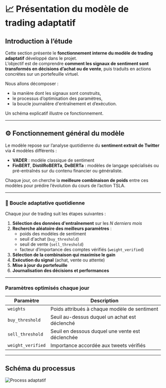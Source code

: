 # 📈 Présentation du modèle de trading adaptatif

## Introduction à l’étude

Cette section présente le **fonctionnement interne du modèle de trading adaptatif** développé dans le projet.  
L’objectif est de comprendre **comment les signaux de sentiment sont transformés en décisions d’achat ou de vente**, puis traduits en actions concrètes sur un portefeuille virtuel.

Nous allons décomposer :
- la manière dont les signaux sont construits,
- le processus d’optimisation des paramètres,
- la boucle journalière d'entraînement et d’exécution.

Un schéma explicatif illustre ce fonctionnement.

---

## ⚙️ Fonctionnement général du modèle

Le modèle repose sur l’analyse quotidienne du **sentiment extrait de Twitter** via 4 modèles différents :

- **VADER** : modèle classique de sentiment
- **FinBERT**, **DistilRoBERTa**, **DeBERTa** : modèles de langage spécialisés ou pré-entraînés sur du contenu financier ou généraliste.

Chaque jour, on cherche la **meilleure combinaison de poids** entre ces modèles pour prédire l’évolution du cours de l’action TSLA.

---

### 🔁 Boucle adaptative quotidienne

Chaque jour de trading suit les étapes suivantes :

1. **Sélection des données d'entraînement** sur les *N derniers mois*
2. **Recherche aléatoire des meilleurs paramètres** :
   - poids des modèles de sentiment
   - seuil d'achat (`buy_threshold`)
   - seuil de vente (`sell_threshold`)
   - facteur d’importance des comptes vérifiés (`weight_verified`)
3. **Sélection de la combinaison qui maximise le gain**
4. **Exécution du signal** (achat, vente ou attente)
5. **Mise à jour du portefeuille**
6. **Journalisation des décisions et performances**

---

### Paramètres optimisés chaque jour

| Paramètre             | Description                                |
|-----------------------|--------------------------------------------|
| `weights`             | Poids attribués à chaque modèle de sentiment |
| `buy_threshold`       | Seuil au-dessus duquel un achat est déclenché |
| `sell_threshold`      | Seuil en dessous duquel une vente est déclenchée |
| `weight_verified`     | Importance accordée aux tweets vérifiés     |

---

## Schéma du processus

![Process adaptatif](Process_adaptatif.svg)